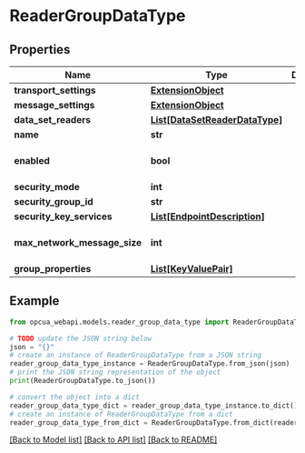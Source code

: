 # ReaderGroupDataType


## Properties

Name | Type | Description | Notes
------------ | ------------- | ------------- | -------------
**transport_settings** | [**ExtensionObject**](ExtensionObject.md) |  | [optional] 
**message_settings** | [**ExtensionObject**](ExtensionObject.md) |  | [optional] 
**data_set_readers** | [**List[DataSetReaderDataType]**](DataSetReaderDataType.md) |  | [optional] 
**name** | **str** |  | [optional] 
**enabled** | **bool** |  | [optional] [default to False]
**security_mode** | **int** |  | [optional] 
**security_group_id** | **str** |  | [optional] 
**security_key_services** | [**List[EndpointDescription]**](EndpointDescription.md) |  | [optional] 
**max_network_message_size** | **int** |  | [optional] [default to 0]
**group_properties** | [**List[KeyValuePair]**](KeyValuePair.md) |  | [optional] 

## Example

```python
from opcua_webapi.models.reader_group_data_type import ReaderGroupDataType

# TODO update the JSON string below
json = "{}"
# create an instance of ReaderGroupDataType from a JSON string
reader_group_data_type_instance = ReaderGroupDataType.from_json(json)
# print the JSON string representation of the object
print(ReaderGroupDataType.to_json())

# convert the object into a dict
reader_group_data_type_dict = reader_group_data_type_instance.to_dict()
# create an instance of ReaderGroupDataType from a dict
reader_group_data_type_from_dict = ReaderGroupDataType.from_dict(reader_group_data_type_dict)
```
[[Back to Model list]](../README.md#documentation-for-models) [[Back to API list]](../README.md#documentation-for-api-endpoints) [[Back to README]](../README.md)


